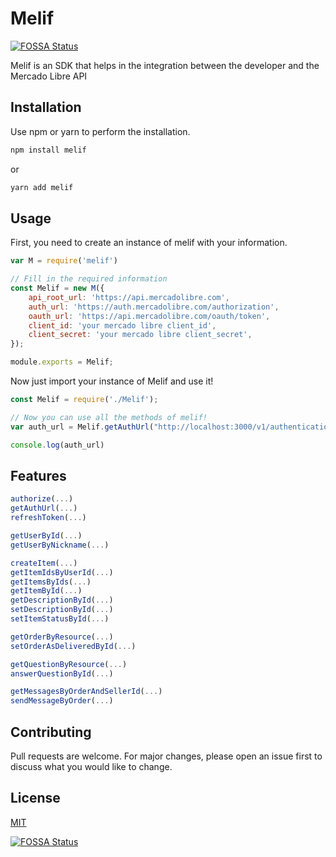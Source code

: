 # Melif
[![FOSSA Status](https://app.fossa.io/api/projects/git%2Bgithub.com%2FGuilhermeCunha%2Fmelif-nodejs-lib.svg?type=shield)](https://app.fossa.io/projects/git%2Bgithub.com%2FGuilhermeCunha%2Fmelif-nodejs-lib?ref=badge_shield)


Melif is an SDK that helps in the integration between the developer and the Mercado Libre API

## Installation

Use npm or yarn to perform the installation.

```bash
npm install melif
```
or 
```bash
yarn add melif
```

## Usage

First, you need to create an instance of melif with your information.
```javascript
var M = require('melif')

// Fill in the required information
const Melif = new M({
    api_root_url: 'https://api.mercadolibre.com',
    auth_url: 'https://auth.mercadolibre.com/authorization',
    oauth_url: 'https://api.mercadolibre.com/oauth/token',
    client_id: 'your mercado libre client_id',
    client_secret: 'your mercado libre client_secret',
});

module.exports = Melif;
```

Now just import your instance of Melif and use it!
```javascript
const Melif = require('./Melif');

// Now you can use all the methods of melif!
var auth_url = Melif.getAuthUrl("http://localhost:3000/v1/authentication/authorize");

console.log(auth_url)
```

## Features
```javascript
authorize(...)
getAuthUrl(...)
refreshToken(...)

getUserById(...)
getUserByNickname(...)

createItem(...)
getItemIdsByUserId(...)
getItemsByIds(...)
getItemById(...)
getDescriptionById(...)
setDescriptionById(...)
setItemStatusById(...)

getOrderByResource(...)
setOrderAsDeliveredById(...)

getQuestionByResource(...)
answerQuestionById(...)

getMessagesByOrderAndSellerId(...)
sendMessageByOrder(...)
```
## Contributing
Pull requests are welcome. For major changes, please open an issue first to discuss what you would like to change.

<!--Please make sure to update tests as appropriate-->

## License
[MIT](https://choosealicense.com/licenses/mit/)

[![FOSSA Status](https://app.fossa.com/api/projects/git%2Bgithub.com%2FGuilhermeCunha%2Fmelif-nodejs-lib.svg?type=large)](https://app.fossa.com/projects/git%2Bgithub.com%2FGuilhermeCunha%2Fmelif-nodejs-lib?ref=badge_large)
